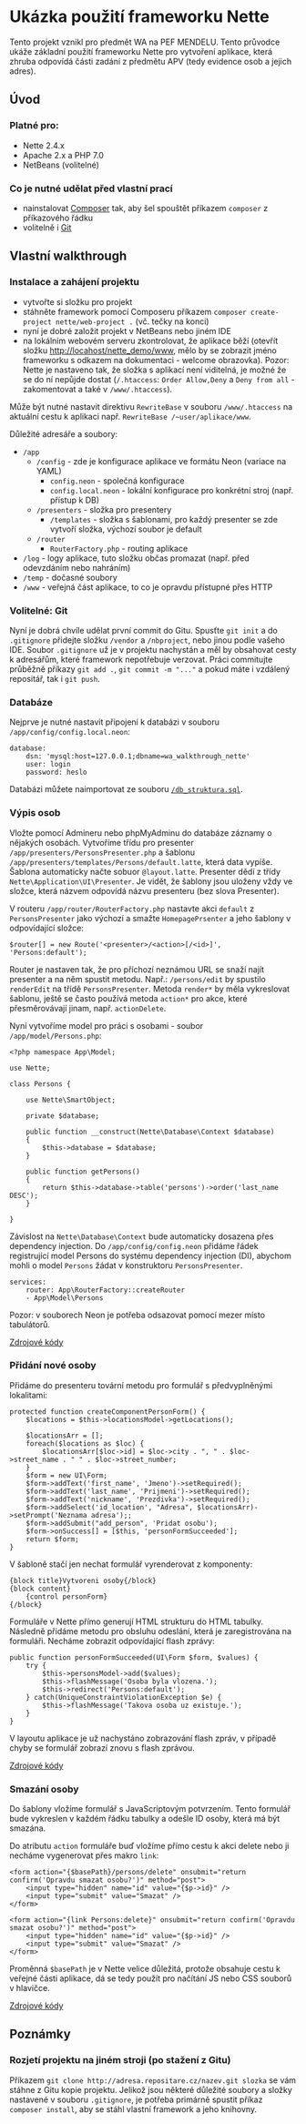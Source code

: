 # Ukázka použití frameworku Nette

Tento projekt vznikl pro předmět WA na PEF MENDELU. Tento průvodce ukáže základní použití frameworku Nette pro
vytvoření aplikace, která zhruba odpovídá části zadání z předmětu APV (tedy evidence osob a jejich adres).

## Úvod

### Platné pro:
- Nette 2.4.x
- Apache 2.x a PHP 7.0
- NetBeans (volitelné)

### Co je nutné udělat před vlastní prací
- nainstalovat [Composer](https://getcomposer.org/) tak, aby šel spouštět příkazem `composer` z příkazového řádku
- volitelně i [Git](https://git-scm.com/)

## Vlastní walkthrough

### Instalace a zahájení projektu
- vytvořte si složku pro projekt
- stáhněte framework pomocí Composeru příkazem `composer create-project nette/web-project .` (vč. tečky na konci)
- nyní je dobré založit projekt v NetBeans nebo jiném IDE
- na lokálním webovém serveru zkontrolovat, že aplikace běží (otevřít složku [http://locahost/nette_demo/www](http://locahost/nette_demo/www),
  mělo by se zobrazit jméno frameworku s odkazem na dokumentaci - welcome obrazovka). Pozor: Nette je nastaveno tak, že
  složka s aplikací není viditelná, je možné že se do ní nepůjde dostat (`/.htaccess`: `Order Allow,Deny`
  a `Deny from all` - zakomentovat a také v `/www/.htaccess`).

Může být nutné nastavit direktivu `RewriteBase` v souboru `/www/.htaccess` na aktuální cestu k aplikaci
např. `RewriteBase /~user/aplikace/www`.

Důležité adresáře a soubory:
- `/app`
	- `/config` - zde je konfigurace aplikace ve formátu Neon (variace na YAML)
		- `config.neon` - společná konfigurace
		- `config.local.neon` - lokální konfigurace pro konkrétní stroj (např. přístup k DB)
	- `/presenters` - složka pro presentery
		- `/templates` - složka s šablonami, pro každý presenter se zde vytvoří složka, výchozí soubor je default
	- `/router`
		- `RouterFactory.php` - routing aplikace
- `/log` - logy aplikace, tuto složku občas promazat (např. před odevzdáním nebo nahráním)
- `/temp` - dočasné soubory
- `/www` - veřejná část aplikace, to co je opravdu přístupné přes HTTP

### Volitelné: Git
Nyní je dobrá chvíle udělat první commit do Gitu. Spusťte `git init` a do `.gitignore` přidejte složku `/vendor` a `/nbproject`,
nebo jinou podle vašeho IDE. Soubor `.gitignore` už je v projektu nachystán a měl by obsahovat cesty k adresářům,
které framework nepotřebuje verzovat. Práci commitujte průběžně příkazy `git add .`, `git commit -m "..."` a pokud máte i
vzdálený repositář, tak i `git push`.

### Databáze
Nejprve je nutné nastavit připojení k databázi v souboru `/app/config/config.local.neon`:

	database:
		dsn: 'mysql:host=127.0.0.1;dbname=wa_walkthrough_nette'
		user: login
		password: heslo

Databázi můžete naimportovat ze souboru [`/db_struktura.sql`](https://github.com/lysek/wa_nette_walkthrough/blob/master/db_struktura.sql).

### Výpis osob
Vložte pomocí Admineru nebo phpMyAdminu do databáze záznamy o nějakých osobách. Vytvoříme třídu pro presenter
`/app/presenters/PersonsPresenter.php` a šablonu `/app/presenters/templates/Persons/default.latte`, která data vypíše.
Šablona automaticky načte sobuor `@layout.latte`. Presenter dědí z třídy `Nette\Application\UI\Presenter`.
Je vidět, že šablony jsou uloženy vždy ve složce, která názvem odpovídá názvu presenteru (bez slova Presenter).

V routeru `/app/router/RouterFactory.php` nastavte akci `default` z `PersonsPresenter` jako výchozí a smažte
`HomepagePrsenter` a jeho šablony v odpovídající složce:

	$router[] = new Route('<presenter>/<action>[/<id>]', 'Persons:default');

Router je nastaven tak, že pro příchozí neznámou URL se snaží najít presenter a na něm spustit metodu.
Např.: `/persons/edit` by spustilo `renderEdit` na třídě `PersonsPresenter`. Metoda `render*` by měla vykreslovat
šablonu, ještě se často používá metoda `action*` pro akce, které přesměrovávají jinam, např. `actionDelete`.

Nyní vytvoříme model pro práci s osobami - soubor `/app/model/Persons.php`:

	<?php namespace App\Model;

	use Nette;

	class Persons {

		use Nette\SmartObject;

		private $database;

		public function __construct(Nette\Database\Context $database)
		{
			$this->database = $database;
		}

		public function getPersons()
		{
			return $this->database->table('persons')->order('last_name DESC');
		}

	}

Závislost na `Nette\Database\Context` bude automaticky dosazena přes dependency injection.
Do `/app/config/config.neon` přidáme řádek registrující model Persons do systému dependency injection (DI),
abychom mohli o model `Persons` žádat v konstruktoru `PersonsPresenter`.

	services:
		router: App\RouterFactory::createRouter
		- App\Model\Persons

Pozor: v souborech Neon je potřeba odsazovat pomocí mezer místo tabulátorů.

[Zdrojové kódy](https://github.com/lysek/wa_nette_walkthrough/commit/f8e74e0d4dbd891cde003e7f18d6a43b0642c57f)

### Přidání nové osoby
Přidáme do presenteru tovární metodu pro formulář s předvyplněnými lokalitami:

	protected function createComponentPersonForm() {
		$locations = $this->locationsModel->getLocations();

		$locationsArr = [];
		foreach($locations as $loc) {
			$locationsArr[$loc->id] = $loc->city . ", " . $loc->street_name . " " . $loc->street_number;
		}
		$form = new UI\Form;
		$form->addText('first_name', 'Jmeno')->setRequired();
		$form->addText('last_name', 'Prijmeni')->setRequired();
		$form->addText('nickname', 'Prezdivka')->setRequired();
		$form->addSelect('id_location', "Adresa", $locationsArr)->setPrompt('Neznama adresa');;
		$form->addSubmit("add_person", 'Pridat osobu');
		$form->onSuccess[] = [$this, 'personFormSucceeded'];
		return $form;
	}

V šabloně stačí jen nechat formulář vyrenderovat z komponenty:

	{block title}Vytvoreni osoby{/block}
	{block content}
		{control personForm}
	{/block}

Formuláře v Nette přímo generují HTML strukturu do HTML tabulky. Následně přidáme metodu pro obsluhu odeslání,
která je zaregistrována na formuláři. Necháme zobrazit odpovídající flash zprávy:

	public function personFormSucceeded(UI\Form $form, $values) {
		try {
			$this->personsModel->add($values);
			$this->flashMessage('Osoba byla vlozena.');
			$this->redirect('Persons:default');
		} catch(UniqueConstraintViolationException $e) {
			$this->flashMessage('Takova osoba uz existuje.');
		}
    }

V layoutu aplikace je už nachystáno zobrazování flash zpráv, v případě chyby se formulář zobrazí znovu s flash zprávou.

[Zdrojové kódy](https://github.com/lysek/wa_nette_walkthrough/commit/ae22fa166509d64e171d209766656524451522f3)

### Smazání osoby
Do šablony vložíme formulář s JavaScriptovým potvrzením. Tento formulář bude vykreslen v každém řádku tabulky a odešle
ID osoby, která má být smazána.

Do atributu `action` formuláře buď vložíme přímo cestu k akci delete nebo ji necháme vygenerovat přes makro `link`:

	<form action="{$basePath}/persons/delete" onsubmit="return confirm('Opravdu smazat osobu?')" method="post">
		<input type="hidden" name="id" value="{$p->id}" />
		<input type="submit" value="Smazat" />
	</form>

	<form action="{link Persons:delete}" onsubmit="return confirm('Opravdu smazat osobu?')" method="post">
		<input type="hidden" name="id" value="{$p->id}" />
		<input type="submit" value="Smazat" />
	</form>

Proměnná `$basePath` je v Nette velice důležitá, protože obsahuje cestu k veřejné části aplikace, dá se tedy použít
pro načítání JS nebo CSS souborů v hlavičce.

[Zdrojové kódy](https://github.com/lysek/wa_nette_walkthrough/commit/67d958eb34fe69f3ca301953a206fe85f5f75f3b)

## Poznámky

### Rozjetí projektu na jiném stroji (po stažení z Gitu)
Příkazem `git clone http://adresa.repositare.cz/nazev.git slozka` se vám stáhne z Gitu kopie projektu. Jelikož jsou
některé důležité soubory a složky nastavené v souboru `.gitignore`, je potřeba primárně spustit příkaz
`composer install`, aby se stáhl vlastní framework a jeho knihovny.